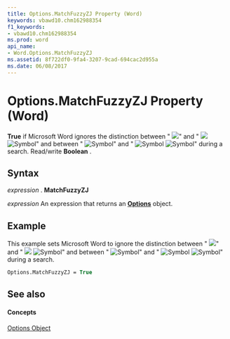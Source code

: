 ```yaml
---
title: Options.MatchFuzzyZJ Property (Word)
keywords: vbawd10.chm162988354
f1_keywords:
- vbawd10.chm162988354
ms.prod: word
api_name:
- Word.Options.MatchFuzzyZJ
ms.assetid: 8f722df0-9fa4-3207-9cad-694cac2d955a
ms.date: 06/08/2017
---
```



# Options.MatchFuzzyZJ Property (Word)

 **True** if Microsoft Word ignores the distinction between "
![](images/fe286_ZA06051765.gif)" and "
![](images/fe287_ZA06051766.gif)
![Symbol](images/fe209_ZA06051695.gif)" and between "
![Symbol](images/fe288_ZA06051767.gif)" and "
![Symbol](images/fe275_ZA06051754.gif)
![Symbol](images/fe209_ZA06051695.gif)" during a search. Read/write **Boolean** .


## Syntax

 _expression_ . **MatchFuzzyZJ**

 _expression_ An expression that returns an **[Options](options-object-word.md)** object.


## Example

This example sets Microsoft Word to ignore the distinction between "
![](images/fe286_ZA06051765.gif)" and "
![](images/fe287_ZA06051766.gif)
![Symbol](images/fe209_ZA06051695.gif)" and between "
![Symbol](images/fe288_ZA06051767.gif)" and "
![Symbol](images/fe275_ZA06051754.gif)
![Symbol](images/fe209_ZA06051695.gif)" during a search.


```vb
Options.MatchFuzzyZJ = True
```


## See also


#### Concepts


[Options Object](options-object-word.md)


